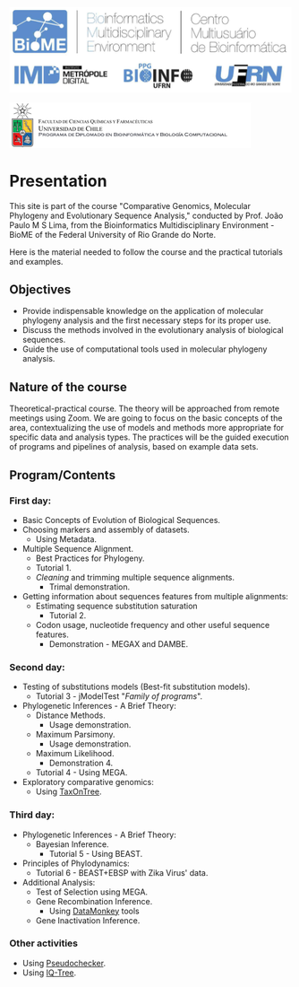 ![Biome](UC-fig1.png)

![UChile](UChile.png)

# Presentation

This site is part of the course "Comparative Genomics, Molecular Phylogeny and Evolutionary Sequence Analysis," conducted by Prof. João Paulo M S Lima, from the Bioinformatics Multidisciplinary Environment - BioME of the Federal University of Rio Grande do Norte.

Here is the material needed to follow the course and the practical tutorials and examples.

## Objectives

- Provide indispensable knowledge on the application of molecular phylogeny analysis and the first necessary steps for its proper use.
- Discuss the methods involved in the evolutionary analysis of biological sequences.
- Guide the use of computational tools used in molecular phylogeny analysis.

## Nature of the course

Theoretical-practical course. The theory will be approached from remote meetings using Zoom. We are going to focus on the basic concepts of the area, contextualizing the use of models and methods more appropriate for specific data and analysis types. The practices will be the guided execution of programs and pipelines of analysis, based on example data sets.

## Program/Contents

### First day:

- Basic Concepts of Evolution of Biological Sequences.
- Choosing markers and assembly of datasets.
  - Using Metadata.
- Multiple Sequence Alignment.
  - Best Practices for Phylogeny.
  - Tutorial 1.
  - *Cleaning* and trimming multiple sequence alignments.
    - Trimal demonstration.
- Getting information about sequences features from multiple alignments:
  - Estimating sequence substitution saturation
    - Tutorial 2.
  - Codon usage, nucleotide frequency and other useful sequence features.
    - Demonstration - MEGAX and DAMBE.

### Second day:

- Testing of substitutions models (Best-fit substitution models).
  - Tutorial 3 - jModelTest "*Family of programs*".
- Phylogenetic Inferences - A Brief Theory: 
  - Distance Methods.
    - Usage demonstration. 
  - Maximum Parsimony.
    - Usage demonstration.
  - Maximum Likelihood.
    - Demonstration 4.
  - Tutorial 4 - Using MEGA.
- Exploratory comparative genomics: 
  - Using [TaxOnTree](http://bioinfo.icb.ufmg.br/taxontree/).

### Third day:

- Phylogenetic Inferences - A Brief Theory:
  - Bayesian Inference.
    - Tutorial 5 - Using BEAST.
- Principles of Phylodynamics:
  - Tutorial 6 - BEAST+EBSP with Zika Virus' data.
- Additional Analysis:
  - Test of Selection using MEGA.
  - Gene Recombination Inference.
    - Using [DataMonkey](https://www.datamonkey.org/) tools
  - Gene Inactivation Inference.

### Other activities

- Using [Pseudochecker]([PseudoChecker](http://pseudochecker.ciimar.up.pt/pseudochecker/index.html)).
- Using [IQ-Tree](http://www.iqtree.org/doc/Tutorial).
